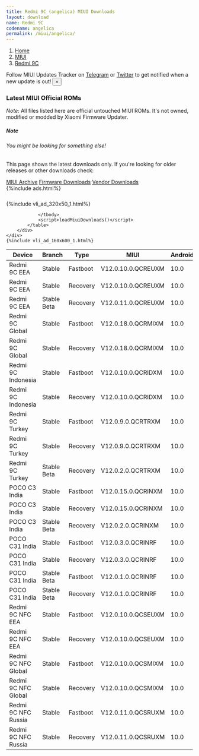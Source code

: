 ```yaml
---
title: Redmi 9C (angelica) MIUI Downloads
layout: download
name: Redmi 9C
codename: angelica
permalink: /miui/angelica/
---
```

<nav aria-label="breadcrumb">
    <ol class="breadcrumb">
        <li class="breadcrumb-item"><a href="/">Home</a></li>
        <li class="breadcrumb-item"><a href="/miui/">MIUI</a></li>
        <li class="breadcrumb-item active" aria-current="page"><a href="/miui/angelica/">Redmi 9C</a></li>
    </ol>
</nav>
<div class="alert alert-primary alert-dismissible fade show" role="alert">
    Follow MIUI Updates Tracker on <a href="https://t.me/MIUIUpdatesTracker" class="alert-link">Telegram</a>
     or <a href="https://twitter.com/MiFwUpdater" class="alert-link">Twitter</a> to get notified when a new update is out!
    <button type="button" class="close" data-dismiss="alert" aria-label="Close">
        <span aria-hidden="true">&times;</span>
    </button>
</div>

### Latest MIUI Official ROMs
*Note*: All files listed here are official untouched MIUI ROMs. It's not owned, modified or modded by Xiaomi Firmware Updater.
<div class="card">
  <div class="card-body">
    <h5 class="card-title">Note</h5>
    <h6 class="card-subtitle mb-2 text-muted">You might be looking for something else!</h6>
    <p class="card-text">This page shows the latest downloads only.
     If you're looking for older releases or other downloads check:</p>
    <a href="/archive/miui/angelica/" class="card-link">MIUI Archive</a>
    <a href="/firmware/angelica/" class="card-link">Firmware Downloads</a>
    <a href="/vendor/angelica/" class="card-link">Vendor Downloads</a>
  </div>
</div>
{%include ads.html%}
<div class="row justify-content-center">
    <div class="col-10">
        <div class="table-responsive-md" style="margin-top: 25px;">
            {%include vli_ad_320x50_1.html%}
            <table id="miui" class="display dt-responsive nowrap compact table table-striped table-hover table-sm">
                <thead class="thead-dark">
                    <tr>
                        <th data-ref="device">Device</th>
                        <th data-ref="branch">Branch</th>
                        <th data-ref="type">Type</th>
                        <th data-ref="miui">MIUI</th>
                        <th data-ref="android">Android</th>
                        <th data-ref="size">Size</th>
                        <th data-ref="size">Date</th>
                        <th data-ref="link">Link</th>
                    </tr>
                </thead>
                <tbody>
                <tr><td>Redmi 9C EEA</td><td>Stable</td><td>Fastboot</td><td>V12.0.10.0.QCREUXM</td><td>10.0</td><td>4.4 GB</td><td>2021-11-06</td><td><a href="/miui/angelica/stable/V12.0.10.0.QCREUXM/">Download</a></td></tr>
<tr><td>Redmi 9C EEA</td><td>Stable</td><td>Recovery</td><td>V12.0.10.0.QCREUXM</td><td>10.0</td><td>1.8 GB</td><td>2021-11-11</td><td><a href="/miui/angelica/stable/V12.0.10.0.QCREUXM/">Download</a></td></tr>
<tr><td>Redmi 9C EEA</td><td>Stable Beta</td><td>Recovery</td><td>V12.0.11.0.QCREUXM</td><td>10.0</td><td>1.8 GB</td><td>2022-01-21</td><td><a href="/miui/angelica/stable beta/V12.0.11.0.QCREUXM/">Download</a></td></tr>
<tr><td>Redmi 9C Global</td><td>Stable</td><td>Fastboot</td><td>V12.0.18.0.QCRMIXM</td><td>10.0</td><td>4.3 GB</td><td>2021-11-01</td><td><a href="/miui/angelica/stable/V12.0.18.0.QCRMIXM/">Download</a></td></tr>
<tr><td>Redmi 9C Global</td><td>Stable</td><td>Recovery</td><td>V12.0.18.0.QCRMIXM</td><td>10.0</td><td>1.8 GB</td><td>2021-11-06</td><td><a href="/miui/angelica/stable/V12.0.18.0.QCRMIXM/">Download</a></td></tr>
<tr><td>Redmi 9C Indonesia</td><td>Stable</td><td>Fastboot</td><td>V12.0.10.0.QCRIDXM</td><td>10.0</td><td>3.6 GB</td><td>2021-11-16</td><td><a href="/miui/angelica/stable/V12.0.10.0.QCRIDXM/">Download</a></td></tr>
<tr><td>Redmi 9C Indonesia</td><td>Stable</td><td>Recovery</td><td>V12.0.10.0.QCRIDXM</td><td>10.0</td><td>1.8 GB</td><td>2021-11-21</td><td><a href="/miui/angelica/stable/V12.0.10.0.QCRIDXM/">Download</a></td></tr>
<tr><td>Redmi 9C Turkey</td><td>Stable</td><td>Fastboot</td><td>V12.0.9.0.QCRTRXM</td><td>10.0</td><td>3.4 GB</td><td>2021-11-19</td><td><a href="/miui/angelica/stable/V12.0.9.0.QCRTRXM/">Download</a></td></tr>
<tr><td>Redmi 9C Turkey</td><td>Stable</td><td>Recovery</td><td>V12.0.9.0.QCRTRXM</td><td>10.0</td><td>1.8 GB</td><td>2021-11-23</td><td><a href="/miui/angelica/stable/V12.0.9.0.QCRTRXM/">Download</a></td></tr>
<tr><td>Redmi 9C Turkey</td><td>Stable Beta</td><td>Recovery</td><td>V12.0.2.0.QCRTRXM</td><td>10.0</td><td>1.7 GB</td><td>2020-10-15</td><td><a href="/miui/angelica/stable beta/V12.0.2.0.QCRTRXM/">Download</a></td></tr>
<tr><td>POCO C3 India</td><td>Stable</td><td>Fastboot</td><td>V12.0.15.0.QCRINXM</td><td>10.0</td><td>2.5 GB</td><td>2021-11-16</td><td><a href="/miui/angelicain/stable/V12.0.15.0.QCRINXM/">Download</a></td></tr>
<tr><td>POCO C3 India</td><td>Stable</td><td>Recovery</td><td>V12.0.15.0.QCRINXM</td><td>10.0</td><td>1.7 GB</td><td>2021-11-19</td><td><a href="/miui/angelicain/stable/V12.0.15.0.QCRINXM/">Download</a></td></tr>
<tr><td>POCO C3 India</td><td>Stable Beta</td><td>Recovery</td><td>V12.0.2.0.QCRINXM</td><td>10.0</td><td>1.6 GB</td><td>2020-10-27</td><td><a href="/miui/angelicain/stable beta/V12.0.2.0.QCRINXM/">Download</a></td></tr>
<tr><td>POCO C31 India</td><td>Stable</td><td>Fastboot</td><td>V12.0.3.0.QCRINRF</td><td>10.0</td><td>2.5 GB</td><td>2021-11-24</td><td><a href="/miui/angelicain/stable/V12.0.3.0.QCRINRF/">Download</a></td></tr>
<tr><td>POCO C31 India</td><td>Stable</td><td>Recovery</td><td>V12.0.3.0.QCRINRF</td><td>10.0</td><td>1.8 GB</td><td>2021-11-30</td><td><a href="/miui/angelicain/stable/V12.0.3.0.QCRINRF/">Download</a></td></tr>
<tr><td>POCO C31 India</td><td>Stable Beta</td><td>Fastboot</td><td>V12.0.1.0.QCRINRF</td><td>10.0</td><td>2.4 GB</td><td>2021-09-12</td><td><a href="/miui/angelicain/stable beta/V12.0.1.0.QCRINRF/">Download</a></td></tr>
<tr><td>POCO C31 India</td><td>Stable Beta</td><td>Recovery</td><td>V12.0.1.0.QCRINRF</td><td>10.0</td><td>1.8 GB</td><td>2021-09-23</td><td><a href="/miui/angelicain/stable beta/V12.0.1.0.QCRINRF/">Download</a></td></tr>
<tr><td>Redmi 9C NFC EEA</td><td>Stable</td><td>Fastboot</td><td>V12.0.10.0.QCSEUXM</td><td>10.0</td><td>4.3 GB</td><td>2021-11-20</td><td><a href="/miui/angelican/stable/V12.0.10.0.QCSEUXM/">Download</a></td></tr>
<tr><td>Redmi 9C NFC EEA</td><td>Stable</td><td>Recovery</td><td>V12.0.10.0.QCSEUXM</td><td>10.0</td><td>1.8 GB</td><td>2021-11-23</td><td><a href="/miui/angelican/stable/V12.0.10.0.QCSEUXM/">Download</a></td></tr>
<tr><td>Redmi 9C NFC Global</td><td>Stable</td><td>Fastboot</td><td>V12.0.10.0.QCSMIXM</td><td>10.0</td><td>4.3 GB</td><td>2021-11-19</td><td><a href="/miui/angelican/stable/V12.0.10.0.QCSMIXM/">Download</a></td></tr>
<tr><td>Redmi 9C NFC Global</td><td>Stable</td><td>Recovery</td><td>V12.0.10.0.QCSMIXM</td><td>10.0</td><td>1.8 GB</td><td>2021-11-23</td><td><a href="/miui/angelican/stable/V12.0.10.0.QCSMIXM/">Download</a></td></tr>
<tr><td>Redmi 9C NFC Russia</td><td>Stable</td><td>Fastboot</td><td>V12.0.11.0.QCSRUXM</td><td>10.0</td><td>3.7 GB</td><td>2021-11-17</td><td><a href="/miui/angelican/stable/V12.0.11.0.QCSRUXM/">Download</a></td></tr>
<tr><td>Redmi 9C NFC Russia</td><td>Stable</td><td>Recovery</td><td>V12.0.11.0.QCSRUXM</td><td>10.0</td><td>1.8 GB</td><td>2021-11-22</td><td><a href="/miui/angelican/stable/V12.0.11.0.QCSRUXM/">Download</a></td></tr>

                </tbody>
                <script>loadMiuiDownloads()</script>
            </table>
        </div>
    </div>
    {%include vli_ad_160x600_1.html%}
</div>
